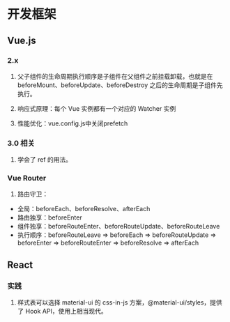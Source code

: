 # 开发框架

## Vue.js

### 2.x

1. 父子组件的生命周期执行顺序是子组件在父组件之前挂载卸载，也就是在 beforeMount、beforeUpdate、beforeDestroy 之后的生命周期是子组件先执行。

2. 响应式原理：每个 Vue 实例都有一个对应的 Watcher 实例

3. 性能优化：vue.config.js中关闭prefetch

### 3.0 相关

1. 学会了 ref 的用法。

### Vue Router

1. 路由守卫：

- 全局：beforeEach、beforeResolve、afterEach
- 路由独享：beforeEnter
- 组件独享：beforeRouteEnter、beforeRouteUpdate、beforeRouteLeave
- 执行顺序：beforeRouteLeave => beforeEach => beforeRouteUpdate => beforeEnter => beforeRouteEnter => beforeResolve => afterEach

## React

### 实践

1. 样式表可以选择 material-ui 的 css-in-js 方案，@material-ui/styles，提供了 Hook API，使用上相当现代。
